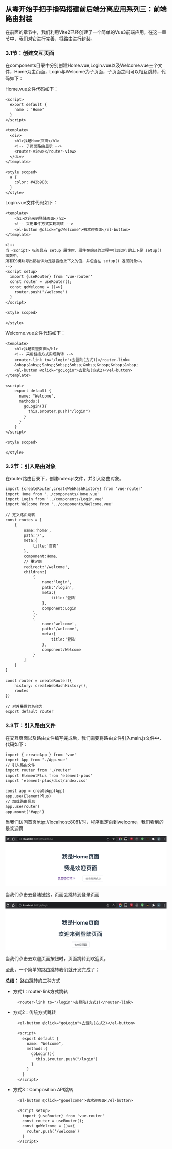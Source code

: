 ## 从零开始手把手撸码搭建前后端分离应用系列三：前端路由封装

在前面的章节中，我们利用Vite2已经创建了一个简单的Vue3前端应用，在这一章节中，我们对它进行完善，将路由进行封装。

### 3.1节：创建交互页面

在components目录中分别创建Home.vue,Login.vue以及Welcome.vue三个文件，Home为主页面，Login与Welcome为子页面，子页面之间可以相互跳转，代码如下：

Home.vue文件代码如下：

	<script>
	  export default {
	    name : 'Home'
	  }
	</script>
	
	<template>
	  <div>
	    <h1>我是Home页面</h1>
	    <!-- 子页面路由显示 -->
	    <router-view></router-view>
	  </div>
	</template>
	
	<style scoped>
	  a {
	    color: #42b983;
	  }
	</style>

Login.vue文件代码如下：

	<template>
		<h1>欢迎来到登陆页面</h1>
		<!-- 采用事件方式实现跳转 -->
		<el-button @click="goWelcome">去欢迎页面</el-button>
	</template>
	
	<!--
	当 <script> 标签具有 setup 属性时，组件在编译的过程中代码运行的上下是 setup() 函数中。
	所有ES模块导出都被认为是暴露给上下文的值，并包含在 setup() 返回对象中。
	-->
	<script setup>
	  import {useRouter} from 'vue-router'
	  const router = useRouter();
	  const goWelcome = ()=>{
	    router.push('/welcome')
	  }
	</script>
	
	<style scoped>
	
	</style>

Welcome.vue文件代码如下：

	<template>
		<h1>我是欢迎页面</h1>
		<!-- 采用链接方式实现跳转 -->
		<router-link to="/login">去登陆(方式1)</router-link>
		&nbsp;&nbsp;&nbsp;&nbsp;&nbsp;&nbsp;&nbsp;&nbsp;&nbsp;
		<el-button @click="goLogin">去登陆(方式2)</el-button>
	</template>
	
	<script>
		export default {
		  name: "Welcome",
		  methods:{
		    goLogin(){
		      this.$router.push("/login")
		    }
		  }
		}
	</script>
	
	<style scoped>
	
	</style>

### 3.2节：引入路由对象

在router路由目录下，创建index.js文件，并引入路由对象。

	import {createRouter,createWebHashHistory} from 'vue-router'
	import Home from '../components/Home.vue'
	import Login from '../components/Login.vue'
	import Welcome from '../components/Welcome.vue'
	
	// 定义路由跳转
	const routes = [
	    {
	        name:'home',
	        path:'/',
	        meta:{
	            title:'首页'
	        },
	        component:Home,
	        // 重定向
	        redirect:'/welcome',
	        children:[
	            {
	                name:'login',
	                path:'/login',
	                meta:{
	                    title:'登陆'
	                },
	                component:Login
	            },
	            {
	                name:'welcome',
	                path:'/welcome',
	                meta:{
	                    title:'登陆'
	                },
	                component:Welcome
	            }
	        ]
	    }
	]
	
	const router = createRouter({
	    history: createWebHashHistory(),
	    routes
	})
	
	// 对外暴露的名称为
	export default router

### 3.3节：引入路由文件

在交互页面以及路由文件编写完成后，我们需要将路由文件引入main.js文件中，代码如下：

	import { createApp } from 'vue'
	import App from './App.vue'
	// 引入路由文件
	import router from './router'
	import ElementPlus from 'element-plus'
	import 'element-plus/dist/index.css'
	
	const app = createApp(App)
	app.use(ElementPlus)
	// 加载路由信息
	app.use(router)
	app.mount('#app')

当我们访问首页http://localhost:8081/时，程序重定向到welcome，我们看到的是欢迎页

![学习笔记](./images/03-001.png)

当我们点击去登陆链接，页面会跳转到登录页面

![学习笔记](./images/03-002.png)

当我们点击去欢迎页面按钮时，页面跳转到欢迎页。

至此，一个简单的路由跳转我们就开发完成了；

**总结：** 路由跳转的三种方式

- 方式1：router-link方式跳转

		<router-link to="/login">去登陆(方式1)</router-link>

- 方式2：传统方式跳转

		<el-button @click="goLogin">去登陆(方式2)</el-button>
		
		<script>
		  export default {
		    name: "Welcome",
		    methods:{
		      goLogin(){
		        this.$router.push("/login")
		      }
		    }
		  }
		</script>

- 方式3：Composition API跳转
		
		<el-button @click="goWelcome">去欢迎页面</el-button>
		
		<script setup>
		  import {useRouter} from 'vue-router'
		  const router = useRouter();
		  const goWelcome = ()=>{
		    router.push('/welcome')
		  }
		</script>

